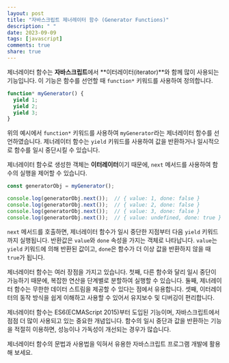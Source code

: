 ```yaml
---
layout: post
title: "자바스크립트 제너레이터 함수 (Generator Functions)"
description: " "
date: 2023-09-09
tags: [javascript]
comments: true
share: true
---
```


제너레이터 함수는 **자바스크립트**에서 **이터레이터(iterator)**와 함께 많이 사용되는 기능입니다. 이 기능은 함수를 선언할 때 `function*` 키워드를 사용하여 정의합니다.

```javascript
function* myGenerator() {
  yield 1;
  yield 2;
  yield 3;
}
```

위의 예시에서 `function*` 키워드를 사용하여 `myGenerator`라는 제너레이터 함수를 선언하였습니다. 제너레이터 함수는 `yield` 키워드를 사용하여 값을 반환하거나 일시적으로 함수를 일시 중단시킬 수 있습니다.

제너레이터 함수로 생성한 객체는 **이터레이터**이기 때문에, `next` 메서드를 사용하여 함수의 실행을 제어할 수 있습니다.

```javascript
const generatorObj = myGenerator();

console.log(generatorObj.next());  // { value: 1, done: false }
console.log(generatorObj.next());  // { value: 2, done: false }
console.log(generatorObj.next());  // { value: 3, done: false }
console.log(generatorObj.next());  // { value: undefined, done: true }
```

`next` 메서드를 호출하면, 제너레이터 함수가 일시 중단한 지점부터 다음 `yield` 키워드까지 실행됩니다. 반환값은 `value`와 `done` 속성을 가지는 객체로 나타납니다. `value`는 `yield` 키워드에 의해 반환된 값이고, `done`은 함수가 더 이상 값을 반환하지 않을 때 `true`가 됩니다.

제너레이터 함수는 여러 장점을 가지고 있습니다. 첫째, 다른 함수와 달리 일시 중단이 가능하기 때문에, 복잡한 연산을 단계별로 분할하여 실행할 수 있습니다. 둘째, 제너레이터 함수는 무한한 데이터 스트림을 제공할 수 있다는 점에서 유용합니다. 셋째, 이터레이터의 동작 방식을 쉽게 이해하고 사용할 수 있어서 유지보수 및 디버깅이 편리합니다.

제너레이터 함수는 ES6(ECMAScript 2015)부터 도입된 기능이며, 자바스크립트에서 점점 더 많이 사용되고 있는 중요한 개념입니다. 함수의 일시 중단과 값을 반환하는 기능을 적절히 이용하면, 성능이나 가독성이 개선되는 경우가 많습니다.

제너레이터 함수의 문법과 사용법을 익혀서 유용한 자바스크립트 프로그램 개발에 활용해 보세요.
